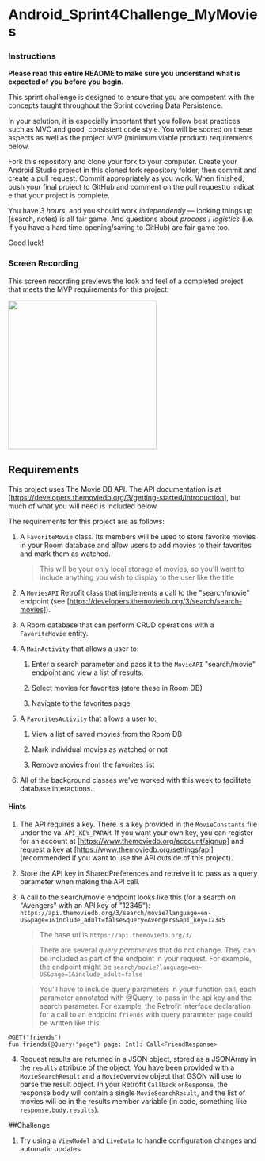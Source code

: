 # Android_Sprint4Challenge_MyMovies

### Instructions

**Please read this entire README to make sure you understand what is expected of you before you begin.**

This sprint challenge is designed to ensure that you are competent with the concepts taught throughout
 the Sprint covering Data Persistence.

In your solution, it is especially important that you follow best practices such as MVC and good,
 consistent code style. You will be scored on these aspects as well as the project MVP (minimum viable product) 
 requirements below.

Fork this repository and clone your fork to your computer. Create your Android Studio project in 
this cloned fork repository folder, then commit and create a pull request. Commit appropriately as 
you work. When finished, push your final project to GitHub and comment on the pull requestto indicat
e that your project is complete.

You have *3 hours*, and you should work *independently* — looking things up (search, notes)
 is all fair game. And questions about *process* / *logistics* (i.e. if you have a hard time opening/saving to GitHub)
 are fair game too.

Good luck!

### Screen Recording

This screen recording previews the look and feel of a completed project that meets the MVP requirements for this project.

<img src="./myMoviesDemo_shorter.webm" width="300">

## Requirements


This project uses The Movie DB API. The API documentation is at 
[https://developers.themoviedb.org/3/getting-started/introduction], but much
 of what you will need is included below.

The requirements for this project are as follows:

1. A `FavoriteMovie` class. Its members will be used to store favorite movies in your
 Room database and allow users to add movies to their favorites and mark them as watched.

   > This will be your only local storage of movies, so you'll want to include anything you wish 
   to  display to the user like the title

2. A `MoviesAPI` Retrofit class that implements a call to the "search/movie" endpoint 
(see [https://developers.themoviedb.org/3/search/search-movies]).

3. A Room database that can perform CRUD operations with a `FavoriteMovie` entity.

4. A `MainActivity` that allows a user to:

   1. Enter a search parameter and pass it to the `MovieAPI` "search/movie" endpoint and view a list of results.

   2. Select movies for favorites (store these in Room DB)

   3. Navigate to the favorites page

5. A `FavoritesActivity` that allows a user to:

   1. View a list of saved movies from the Room DB

   2. Mark individual movies as watched or not

   3. Remove movies from the favorites list

6. All of the background classes we've worked with this week to facilitate database interactions. 

#### Hints
1. The API requires a key. There is a key provided in the `MovieConstants` file under the val `API_KEY_PARAM`. 
If you want your own key, you can register for an account at [https://www.themoviedb.org/account/signup] 
and request a key at [https://www.themoviedb.org/settings/api] (recommended if you want to use the API outside of this project).

2. Store the API key in SharedPreferences and retreive it to pass as a query parameter when making the API call.

3. A call to the search/movie endpoint looks like this (for a search on "Avengers" with an API key of "12345"): 
`https://api.themoviedb.org/3/search/movie?language=en-US&page=1&include_adult=false&query=Avengers&api_key=12345`

      > The base url is `https://api.themoviedb.org/3/`

      > There are several *query parameters* that do not change. They can be included as part of
	  the endpoint in your request. For example, the endpoint might be `search/movie?language=en-US&page=1&include_adult=false`

      > You'll have to include query parameters in your function call, each parameter annotated
	  with @Query, to pass in the api key and the search parameter. For example, the Retrofit interface
	  declaration for a call to an endpoint `friends` with query parameter `page` could be written like this:

```
@GET("friends")
fun friends(@Query("page") page: Int): Call<FriendResponse>
```

4. Request results are returned in a JSON object, stored as a JSONArray in the `results` attribute of 
the object. You have been provided with a `MovieSearchResult` and a `MovieOverview` object that GSON will
 use to parse the result object. In your Retrofit `Callback` `onResponse`, the response body will contain a 
 single `MovieSearchResult`, and the list of movies will be in the results member variable (in code, something
 like `response.body.results`).

##Challenge
1. Try using a `ViewModel` and `LiveData` to handle configuration changes and automatic updates.